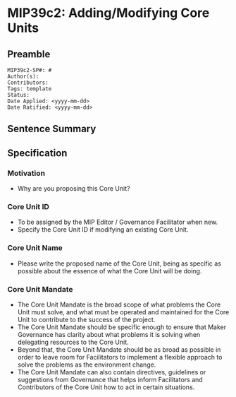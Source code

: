 # MIP39c2: Adding/Modifying Core Units

## Preamble

```
MIP39c2-SP#: #
Author(s):
Contributors:
Tags: template
Status:
Date Applied: <yyyy-mm-dd>
Date Ratified: <yyyy-mm-dd>
```

## Sentence Summary
## Specification

### Motivation

- Why are you proposing this Core Unit?

### Core Unit ID

- To be assigned by the MIP Editor / Governance Facilitator when new.
- Specify the Core Unit ID if modifying an existing Core Unit.

### Core Unit Name

- Please write the proposed name of the Core Unit, being as specific as possible about the essence of what the Core Unit will be doing.

### Core Unit Mandate

- The Core Unit Mandate is the broad scope of what problems the Core Unit must solve, and what must be operated and maintained for the Core Unit to contribute to the success of the project.
- The Core Unit Mandate should be specific enough to ensure that Maker Governance has clarity about what problems it is solving when delegating resources to the Core Unit.
- Beyond that, the Core Unit Mandate should be as broad as possible in order to leave room for Facilitators to implement a flexible approach to solve the problems as the environment change.
- The Core Unit Mandate can also contain directives, guidelines or suggestions from Governance that helps inform Facilitators and Contributors of the Core Unit how to act in certain situations.
